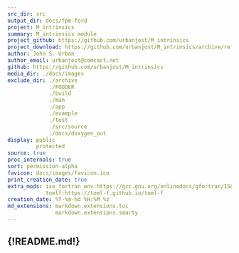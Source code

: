 ```yaml
---
src_dir: src
output_dir: docs/fpm-ford
project: M_intrinsics
summary: M_intrinsics module
project_github: https://github.com/urbanjost/M_intrinsics
project_download: https://github.com/urbanjost/M_intrinsics/archive/refs/heads/master.zip
author: John S. Urban
author_email: urbanjost@comcast.net
github: https://github.com/urbanjost/M_intrinsics
media_dir: ./docs/images
exclude_dir: ./archive
             ./FODDER
             ./build
             ./man
             ./app
             ./example
             ./test
             ./src/source
             ./docs/doxygen_out
display: public
         protected
source: true
proc_internals: true
sort: permission-alpha
favicon: docs/images/favicon.ico
print_creation_date: true
extra_mods: iso_fortran_env:https://gcc.gnu.org/onlinedocs/gfortran/ISO_005fFORTRAN_005fENV.html
            tomlf:https://toml-f.github.io/toml-f
creation_date: %Y-%m-%d %H:%M %z
md_extensions: markdown.extensions.toc
               markdown.extensions.smarty
---
```

<!--
author_pic:
twitter:
website:
-->
{!README.md!}
---
